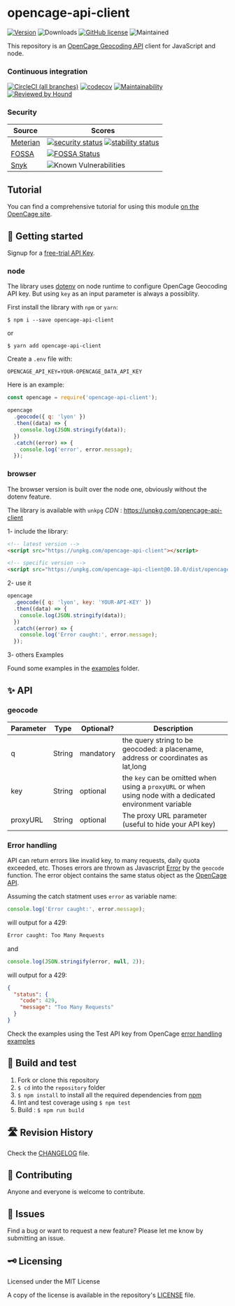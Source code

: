 # opencage-api-client

[![Version](https://img.shields.io/npm/v/opencage-api-client.svg)](https://www.npmjs.com/package/opencage-api-client)
![Downloads](https://img.shields.io/npm/dw/opencage-api-client)
[![GitHub license](https://img.shields.io/github/license/tsamaya/opencage-api-client)](https://github.com/tsamaya/opencage-api-client/blob/master/LICENSE.md)
![Maintained](https://img.shields.io/maintenance/yes/2024.svg)

This repository is an [OpenCage Geocoding API](https://opencagedata.com/api) client for JavaScript and node.

### Continuous integration

[![CircleCI (all branches)](https://img.shields.io/circleci/project/github/tsamaya/opencage-api-client.svg)](https://circleci.com/gh/tsamaya/opencage-api-client)
[![codecov](https://codecov.io/gh/tsamaya/opencage-api-client/branch/master/graph/badge.svg)](https://codecov.io/gh/tsamaya/opencage-api-client)
[![Maintainability](https://api.codeclimate.com/v1/badges/8f0f9ba00ade907ef576/maintainability)](https://codeclimate.com/github/tsamaya/opencage-api-client/maintainability)
[![Reviewed by Hound](https://img.shields.io/badge/Reviewed_by-Hound-8E64B0.svg)](https://houndci.com)

### Security

| Source                               | Scores                                                                                                                                                                                                                                                                                                                                                  |
| ------------------------------------ | ------------------------------------------------------------------------------------------------------------------------------------------------------------------------------------------------------------------------------------------------------------------------------------------------------------------------------------------------------- |
| [Meterian](https://www.meterian.io/) | [![security status](https://www.meterian.com/badge/gh/tsamaya/opencage-api-client/security?branch=master)](https://www.meterian.com/report/gh/tsamaya/opencage-api-client) [![stability status](https://www.meterian.com/badge/gh/tsamaya/opencage-api-client/stability?branch=master)](https://www.meterian.com/report/gh/tsamaya/opencage-api-client) |
| [FOSSA](https://fossa.com/)          | [![FOSSA Status](https://app.fossa.com/api/projects/git%2Bgithub.com%2Ftsamaya%2Fopencage-api-client.svg?type=shield)](https://app.fossa.com/projects/git%2Bgithub.com%2Ftsamaya%2Fopencage-api-client?ref=badge_shield)                                                                                                                                |
| [Snyk](https://snyk.io/)             | ![Known Vulnerabilities](https://snyk.io/test/github/tsamaya/opencage-api-client/badge.svg)                                                                                                                                                                                                                                                             |

## Tutorial

You can find a comprehensive tutorial for using this module [on the OpenCage site](https://opencagedata.com/tutorials/geocode-in-nodejs).

## 🔧 Getting started

Signup for a [free-trial API Key](https://opencagedata.com/users/sign_up).

### node

The library uses [dotenv](https://www.npmjs.com/package/dotenv) on node runtime to configure OpenCage Geocoding API key. But using `key` as an input parameter is always a possiblity.

First install the library with `npm` or `yarn`:

```
$ npm i --save opencage-api-client
```

or

```
$ yarn add opencage-api-client
```

Create a `.env` file with:

```
OPENCAGE_API_KEY=YOUR-OPENCAGE_DATA_API_KEY
```

Here is an example:

```javascript
const opencage = require('opencage-api-client');

opencage
  .geocode({ q: 'lyon' })
  .then((data) => {
    console.log(JSON.stringify(data));
  })
  .catch((error) => {
    console.log('error', error.message);
  });
```

### browser

The browser version is built over the node one, obviously without the dotenv feature.

The library is available with `unkpg` _CDN_ : https://unpkg.com/opencage-api-client

1- include the library:

```html
<!-- latest version -->
<script src="https://unpkg.com/opencage-api-client"></script>
```

```html
<!-- specific version -->
<script src="https://unpkg.com/opencage-api-client@0.10.0/dist/opencage-api.min.js"></script>
```

2- use it

```javascript
opencage
  .geocode({ q: 'lyon', key: 'YOUR-API-KEY' })
  .then((data) => {
    console.log(JSON.stringify(data));
  })
  .catch((error) => {
    console.log('Error caught:', error.message);
  });
```

3- others Examples

Found some examples in the [examples](./examples/) folder.

## ✨ API

### geocode

| Parameter | Type   | Optional? | Description                                                                                               |
| --------- | ------ | --------- | --------------------------------------------------------------------------------------------------------- |
| q         | String | mandatory | the query string to be geocoded: a placename, address or coordinates as lat,long                          |
| key       | String | optional  | the `key` can be omitted when using a `proxyURL` or when using node with a dedicated environment variable |
| proxyURL  | String | optional  | The proxy URL parameter (useful to hide your API key)                                                     |

### Error handling

API can return errors like invalid key, to many requests, daily quota exceeded, etc. Thoses errors are thrown as Javascript [Error](https://developer.mozilla.org/en-US/docs/Web/JavaScript/Reference/Global_Objects/Error) by the `geocode` function. The error object contains the same status object as the [OpenCage API](https://opencagedata.com/api#response).

Assuming the catch statment uses `error` as variable name:

```js
console.log('Error caught:', error.message);
```

will output for a 429:

```bash
Error caught: Too Many Requests
```

and

```js
console.log(JSON.stringify(error, null, 2));
```

will output for a 429:

```json
{
  "status": {
    "code": 429,
    "message": "Too Many Requests"
  }
}
```

Check the examples using the Test API key from OpenCage [error handling examples](./examples/apitestkeys.js)

## 🔨 Build and test

1.  Fork or clone this repository
1.  `$ cd` into the `repository` folder
1.  `$ npm install` to install all the required dependencies from [npm](https://www.npmjs.com/)
1.  lint and test coverage using `$ npm test`
1.  Build : `$ npm run build`

## 🛣 Revision History

Check the [CHANGELOG](CHANGELOG.md) file.

## 🥂 Contributing

Anyone and everyone is welcome to contribute.

## 🐞 Issues

Find a bug or want to request a new feature? Please let me know by submitting an issue.

## 🗝 Licensing

Licensed under the MIT License

A copy of the license is available in the repository's [LICENSE](LICENSE.md) file.
